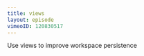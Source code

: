 ```yaml
---
title: views
layout: episode
vimeoID: 120830517
---
```


Use views to improve workspace persistence
